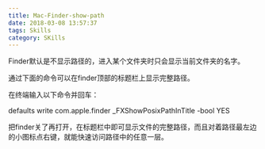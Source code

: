 ```yaml
---
title: Mac-Finder-show-path
date: 2018-03-08 13:57:37
tags: Skills
category: SKills
---
```


Finder默认是不显示路径的，进入某个文件夹时只会显示当前文件夹的名字。

通过下面的命令可以在finder顶部的标题栏上显示完整路径。

在终端输入以下命令并回车：

defaults write com.apple.finder _FXShowPosixPathInTitle -bool YES

把finder关了再打开，在标题栏中即可显示文件的完整路径，而且对着路径最左边的小图标点右键，就能快速访问路径中的任意一层。
